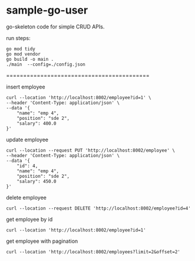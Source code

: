# sample-go-user
go-skeleton code for simple CRUD APIs.

run steps:
```
go mod tidy
go mod vendor
go build -o main .
./main  --config=./config.json
```
==========================================

insert employee
```
curl --location 'http://localhost:8002/employee?id=1' \
--header 'Content-Type: application/json' \
--data '{
    "name": "emp 4",
    "position": "sde 2",
    "salary": 400.0
}'
```

update employee
```
curl --location --request PUT 'http://localhost:8002/employee' \
--header 'Content-Type: application/json' \
--data '{
    "id": 4, 
    "name": "emp 4",
    "position": "sde 2",
    "salary": 450.0
}'
```

delete employee
```
curl --location --request DELETE 'http://localhost:8002/employee?id=4'
```

get employee by id
```
curl --location 'http://localhost:8002/employee?id=1'
```

get employee with pagination
```
curl --location 'http://localhost:8002/employees?limit=2&offset=2'
```